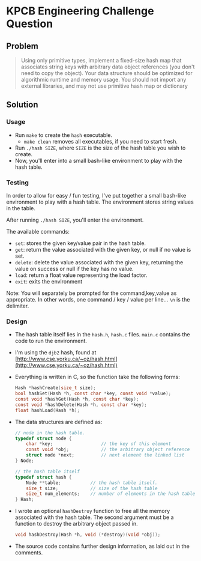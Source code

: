 # KPCB Engineering Challenge Question

## Problem

> Using only primitive types, implement a fixed-size hash map that associates string keys with arbitrary data object references (you don't need to copy the object). Your data structure should be optimized for algorithmic runtime and memory usage. You should not import any external libraries, and may not use primitive hash map or dictionary 

## Solution

### Usage

- Run `make` to create the `hash` executable. 
	- `make clean` removes all executables, if you need to start fresh.
- Run `./hash SIZE`, where `SIZE` is the size of the hash table you wish to create.
- Now, you'll enter into a small bash-like environment to play with the hash table.

### Testing

In order to allow for easy / fun testing, I've put together a small bash-like environment to play with a hash table. The environment stores string values in the table.

After running `./hash SIZE`, you'll enter the environment.

The available commands:

- `set`: stores the given key/value pair in the hash table.
- `get`: return the value associated with the given key, or null if no value is set.
- `delete`: delete the value associated with the given key, returning the value on success or null if the key has no value.
- `load`: return a float value representing the load factor.
- `exit`: exits the environment

Note: You will separately be prompted for the command,key,value as appropriate. In other words, one command / key / value per line... `\n` is the delimiter.

### Design

- The hash table itself lies in the `hash.h`, `hash.c` files. `main.c` contains the code to run the environment.
- I'm using the `djb2` hash, found at [http://www.cse.yorku.ca/~oz/hash.html](http://www.cse.yorku.ca/~oz/hash.html)
- Everything is written in C, so the function take the following forms:

	```c
	Hash *hashCreate(size_t size);
	bool hashSet(Hash *h, const char *key, const void *value);
	const void *hashGet(Hash *h, const char *key);
	const void *hashDelete(Hash *h, const char *key);
	float hashLoad(Hash *h);
	```
	
- The data structures are defined as:

	```c
	// node in the hash table.
	typedef struct node {
		char *key;					// the key of this element
		const void *obj;			// the arbitrary object reference
		struct node *next;			// next element the linked list
	} Node;
	
	// the hash table itself
	typedef struct hash {
		Node **table;			// the hash table itself.
		size_t size;			// size of the hash table
		size_t num_elements;  	// number of elements in the hash table
	} Hash;
	```
	
- I wrote an optional `hashDestroy` function to free all the memory associated with the hash table. The second argument must be a function to destroy the arbitrary object passed in.

	```c
	void hashDestroy(Hash *h, void (*destroy)(void *obj));
	```
	
- The source code contains further design information, as laid out in the comments.